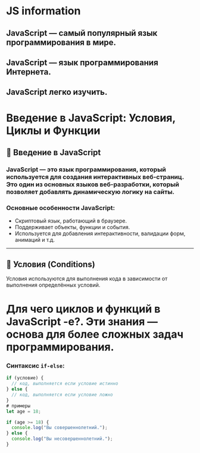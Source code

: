 
# JS information
 ## JavaScript — самый популярный язык программирования в мире.
## JavaScript — язык программирования Интернета.
## JavaScript легко изучить.
# Введение в JavaScript: Условия, Циклы и Функции

## 📌 Введение в JavaScript

### JavaScript — это язык программирования, который используется для создания интерактивных веб-страниц. Это один из основных языков веб-разработки, который позволяет добавлять динамическую логику на сайты.

### Основные особенности JavaScript:
- Скриптовый язык, работающий в браузере.
- Поддерживает объекты, функции и события.
- Используется для добавления интерактивности, валидации форм, анимаций и т.д.

---

## 🔄 Условия (Conditions)

Условия используются для выполнения кода в зависимости от выполнения определённых условий.

# Для чего циклов и функций в JavaScript -е?. Эти знания — основа для более сложных задач программирования.

### Синтаксис `if-else`:
```javascript
if (условие) {
  // код, выполняется если условие истинно
} else {
  // код, выполняется если условие ложно
}
# примеры
let age = 18;

if (age >= 18) {
  console.log("Вы совершеннолетний.");
} else {
  console.log("Вы несовершеннолетний.");
}


